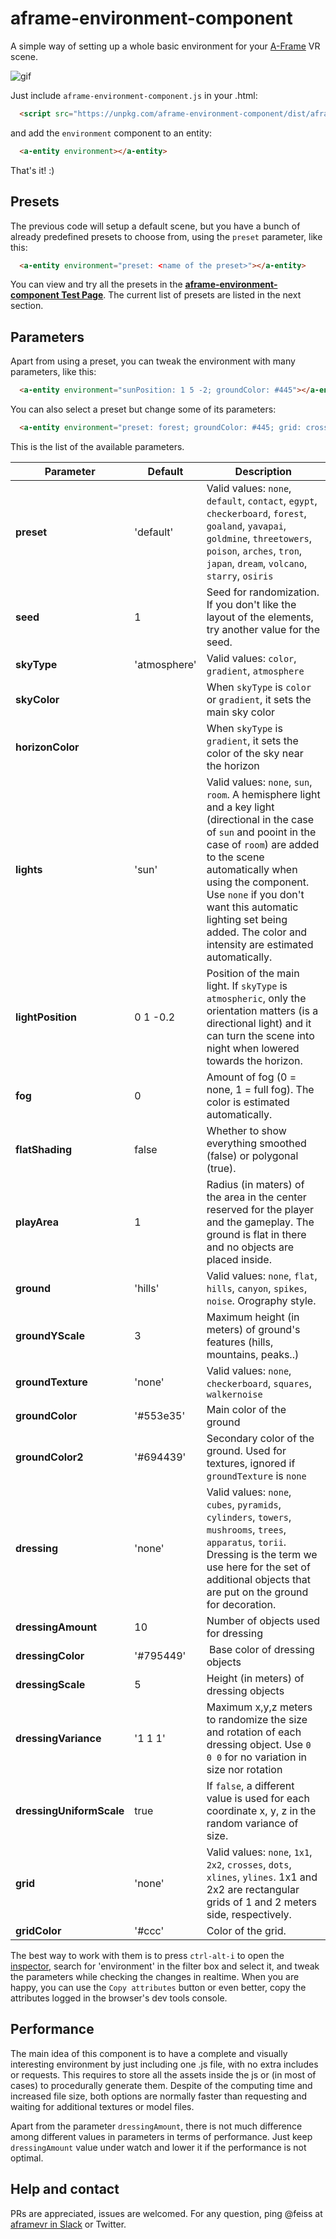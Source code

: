 # aframe-environment-component

A simple way of setting up a whole basic environment for your
[A-Frame](http://aframe.io) VR scene.

![gif](https://github.com/feiss/aframe-environment-component/blob/master/assets/aframeenvironment.gif?raw=true)

Just include `aframe-environment-component.js` in your .html:

```html
  <script src="https://unpkg.com/aframe-environment-component/dist/aframe-environment-component.min.js"></script>
```

and add the `environment` component to an entity:

```html
  <a-entity environment></a-entity>
```

That's it! :)

## Presets

The previous code will setup a default scene, but you have a bunch of already predefined presets to choose from, using the `preset` parameter, like this:


```html
  <a-entity environment="preset: <name of the preset>"></a-entity>
```

You can view and try all the presets in the **[aframe-environment-component Test Page](http://feiss.github.io/aframe-environment-component/)**. The current list of presets are listed in the next section.


## Parameters

Apart from using a preset, you can tweak the environment with many parameters, like this:

```html
  <a-entity environment="sunPosition: 1 5 -2; groundColor: #445"></a-entity>
```

You can also select a preset but change some of its parameters:
```html
  <a-entity environment="preset: forest; groundColor: #445; grid: cross"></a-entity>
```

This is the list of the available parameters.


| Parameter   | Default | Description |
|-------------|---------|-------------|
| **preset**      | 'default'  | Valid values: `none`, `default`, `contact`, `egypt`, `checkerboard`, `forest`, `goaland`, `yavapai`, `goldmine`, `threetowers`, `poison`, `arches`, `tron`, `japan`, `dream`, `volcano`, `starry`, `osiris` |
| **seed**        | 1       | Seed for randomization. If you don't like the layout of the elements, try another value for the seed.  |
| **skyType**     | 'atmosphere' | Valid values: `color`, `gradient`, `atmosphere` |
| **skyColor**    |         | When `skyType` is `color` or  `gradient`, it sets the main sky color |
| **horizonColor**|         | When `skyType` is `gradient`, it sets the color of the sky near the horizon |
| **lights**      | 'sun'   | Valid values: `none`, `sun`, `room`. A hemisphere light and a key light (directional in the case of `sun` and pooint in the case of `room`) are added to the scene automatically when using the component. Use `none` if you don't want this automatic lighting set being added. The color and intensity are estimated automatically. |
| **lightPosition** | 0 1 -0.2 | Position of the main light. If `skyType` is `atmospheric`, only the orientation matters (is a directional light) and it can turn the scene into night when lowered towards the horizon. |
| **fog**      |  0    | Amount of fog (0 = none, 1 = full fog). The color is estimated automatically. |
| **flatShading** | false | Whether to show everything smoothed (false) or polygonal (true). |
| **playArea** |  1    | Radius (in maters) of the area in the center reserved for the player and the gameplay. The ground is flat in there and no objects are placed inside.|
| **ground**  | 'hills' | Valid values: `none`, `flat`, `hills`, `canyon`, `spikes`, `noise`. Orography style. |
| **groundYScale** | 3  | Maximum height (in meters) of ground's features (hills, mountains, peaks..) |
| **groundTexture**| 'none' | Valid values: `none`, `checkerboard`, `squares`, `walkernoise`|
| **groundColor** | '#553e35'  | Main color of the ground |
| **groundColor2**| '#694439'  | Secondary color of the ground. Used for textures, ignored if `groundTexture` is `none` |
| **dressing** | 'none' | Valid values: `none`, `cubes`, `pyramids`, `cylinders`, `towers`, `mushrooms`, `trees`, `apparatus`, `torii`. Dressing is the term we use here for the set of additional objects that are put on the ground for decoration. |
| **dressingAmount** | 10  | Number of objects used for dressing |
| **dressingColor** | '#795449' | Base color of dressing objects |
| **dressingScale** | 5   | Height (in meters) of dressing objects |
| **dressingVariance** | '1 1 1' | Maximum x,y,z meters to randomize the size and rotation of each dressing object. Use `0 0 0` for no variation in size nor rotation |
| **dressingUniformScale** | true | If `false`, a different value is used for each coordinate x, y, z in the random variance of size.|
| **grid**    | 'none'  | Valid values: `none`, `1x1`, `2x2`, `crosses`, `dots`, `xlines`, `ylines`. 1x1 and 2x2 are rectangular grids of 1 and 2 meters side, respectively.  |
| **gridColor** | '#ccc' | Color of the grid. |


The best way to work with them is to press `ctrl-alt-i` to open the [inspector](https://aframe.io/docs/master/introduction/visual-inspector-and-dev-tools.html#a-frame-inspector), search for 'environment' in the filter box and select it, and tweak the parameters while checking the changes in realtime. When you are happy, you can use the `Copy attributes` button or even better, copy the attributes logged in the browser's dev tools console.

## Performance

The main idea of this component is to have a complete and visually interesting environment by just including one .js file, with no extra includes or requests. This requires to store all the assets inside the js or (in most of cases) to procedurally generate them. Despite of the computing time and increased file size, both options are normally faster than requesting and waiting for additional textures or model files.

Apart from the parameter `dressingAmount`, there is not much difference among different values in parameters in terms of performance. Just keep `dressingAmount` value under watch and lower it if the performance is not optimal.

## Help and contact

PRs are appreciated, issues are welcomed. For any question, ping @feiss at [aframevr in Slack](https://aframevr-slack.herokuapp.com/) or Twitter.
